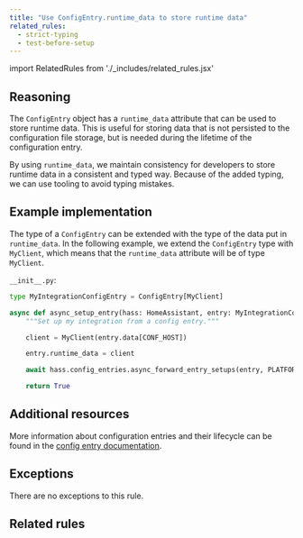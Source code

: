 ```yaml
---
title: "Use ConfigEntry.runtime_data to store runtime data"
related_rules:
  - strict-typing
  - test-before-setup
---
```

import RelatedRules from './_includes/related_rules.jsx'

## Reasoning

The `ConfigEntry` object has a `runtime_data` attribute that can be used to store runtime data.
This is useful for storing data that is not persisted to the configuration file storage, but is needed during the lifetime of the configuration entry.

By using `runtime_data`, we maintain consistency for developers to store runtime data in a consistent and typed way.
Because of the added typing, we can use tooling to avoid typing mistakes.

## Example implementation

The type of a `ConfigEntry` can be extended with the type of the data put in `runtime_data`.
In the following example, we extend the `ConfigEntry` type with `MyClient`, which means that the `runtime_data` attribute will be of type `MyClient`.

`__init__.py`:
```python {1,4,9} showLineNumbers
type MyIntegrationConfigEntry = ConfigEntry[MyClient]

async def async_setup_entry(hass: HomeAssistant, entry: MyIntegrationConfigEntry) -> bool:
    """Set up my integration from a config entry."""

    client = MyClient(entry.data[CONF_HOST])

    entry.runtime_data = client

    await hass.config_entries.async_forward_entry_setups(entry, PLATFORMS)

    return True
```

## Additional resources

More information about configuration entries and their lifecycle can be found in the [config entry documentation](../../../config_entries_index).

## Exceptions

There are no exceptions to this rule.

## Related rules

<RelatedRules relatedRules={frontMatter.related_rules}></RelatedRules>
